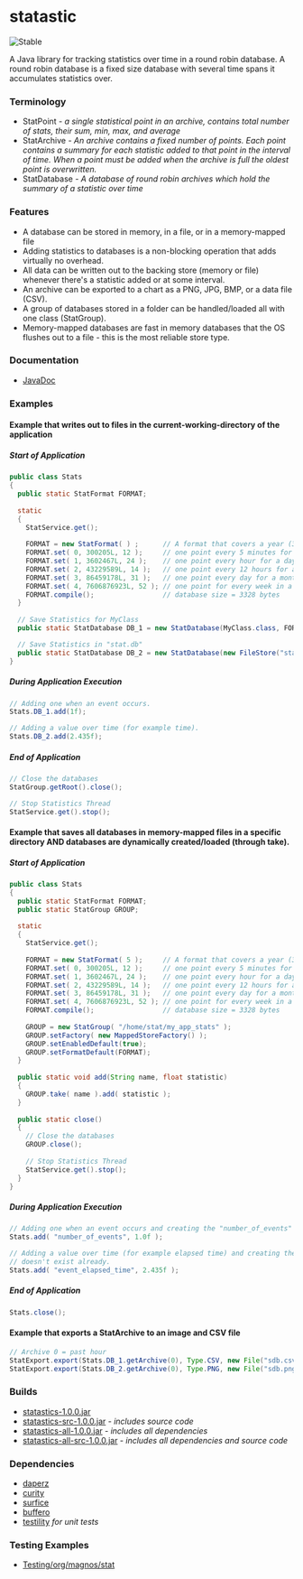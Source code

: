 statastic
=========

![Stable](http://i4.photobucket.com/albums/y123/Freaklotr4/stage_stable.png)

A Java library for tracking statistics over time in a round robin database. A round robin database is a fixed size database with several time spans it accumulates statistics over.

### Terminology
- StatPoint *- a single statistical point in an archive, contains total number of stats, their sum, min, max, and average*
- StatArchive *- An archive contains a fixed number of points. Each point contains a summary for each statistic added to that point in the interval of time. When a point must be added when the archive is full the oldest point is overwritten.*
- StatDatabase *- A database of round robin archives which hold the summary of a statistic over time*

### Features
- A database can be stored in memory, in a file, or in a memory-mapped file
- Adding statistics to databases is a non-blocking operation that adds virtually no overhead.
- All data can be written out to the backing store (memory or file) whenever there's a statistic added or at some interval.
- An archive can be exported to a chart as a PNG, JPG, BMP, or a data file (CSV).
- A group of databases stored in a folder can be handled/loaded all with one class (StatGroup).
- Memory-mapped databases are fast in memory databases that the OS flushes out to a file - this is the most reliable store type.

### Documentation
- [JavaDoc](http://gh.magnos.org/?r=http://clickermonkey.github.com/statastic/)

### Examples

#### Example that writes out to files in the current-working-directory of the application

##### Start of Application

```java
public class Stats
{
  public static StatFormat FORMAT;
  
  static
  {
  	StatService.get();
  
    FORMAT = new StatFormat( ) ;      // A format that covers a year (365.25 days)
    FORMAT.set( 0, 300205L, 12 );     // one point every 5 minutes for an hour 
    FORMAT.set( 1, 3602467L, 24 );    // one point every hour for a day
    FORMAT.set( 2, 43229589L, 14 );   // one point every 12 hours for a week
    FORMAT.set( 3, 86459178L, 31 );   // one point every day for a month
    FORMAT.set( 4, 7606876923L, 52 ); // one point for every week in a year
    FORMAT.compile();                 // database size = 3328 bytes
  }
  
  // Save Statistics for MyClass
  public static StatDatabase DB_1 = new StatDatabase(MyClass.class, FORMAT);

  // Save Statistics in "stat.db" 
  public static StatDatabase DB_2 = new StatDatabase(new FileStore("stat.db"), FORMAT);
}
```

##### During Application Execution

```java
// Adding one when an event occurs.
Stats.DB_1.add(1f);

// Adding a value over time (for example time).
Stats.DB_2.add(2.435f);
```

##### End of Application

```java
// Close the databases
StatGroup.getRoot().close();

// Stop Statistics Thread
StatService.get().stop();
```

#### Example that saves all databases in memory-mapped files in a specific directory AND databases are dynamically created/loaded (through take).

##### Start of Application

```java
public class Stats
{
  public static StatFormat FORMAT;
  public static StatGroup GROUP;
  
  static
  {
  	StatService.get();
  
    FORMAT = new StatFormat( 5 );     // A format that covers a year (365.25 days)
    FORMAT.set( 0, 300205L, 12 );     // one point every 5 minutes for an hour 
    FORMAT.set( 1, 3602467L, 24 );    // one point every hour for a day
    FORMAT.set( 2, 43229589L, 14 );   // one point every 12 hours for a week
    FORMAT.set( 3, 86459178L, 31 );   // one point every day for a month
    FORMAT.set( 4, 7606876923L, 52 ); // one point for every week in a year
    FORMAT.compile();                 // database size = 3328 bytes
    
    GROUP = new StatGroup( "/home/stat/my_app_stats" );
    GROUP.setFactory( new MappedStoreFactory() );
    GROUP.setEnabledDefault(true);
    GROUP.setFormatDefault(FORMAT);
  }
  
  public static void add(String name, float statistic)
  {
    GROUP.take( name ).add( statistic );
  }
  
  public static close()
  {
    // Close the databases
    GROUP.close();
    
    // Stop Statistics Thread
    StatService.get().stop();
  }
}
```

##### During Application Execution

```java
// Adding one when an event occurs and creating the "number_of_events" database if it doesn't exist already.
Stats.add( "number_of_events", 1.0f );

// Adding a value over time (for example elapsed time) and creating the "event_elapsed_time" database if it 
// doesn't exist already.
Stats.add( "event_elapsed_time", 2.435f );
```

##### End of Application

```java
Stats.close();
```

#### Example that exports a StatArchive to an image and CSV file

```java
// Archive 0 = past hour
StatExport.export(Stats.DB_1.getArchive(0), Type.CSV, new File("sdb.csv"));
StatExport.export(Stats.DB_2.getArchive(0), Type.PNG, new File("sdb.png"));
```

### Builds
- [statastics-1.0.0.jar](http://gh.magnos.org/?r=https://github.com/ClickerMonkey/statastic/blob/master/build/statastics-1.0.0.jar?raw=true)
- [statastics-src-1.0.0.jar](http://gh.magnos.org/?r=https://github.com/ClickerMonkey/statastic/blob/master/build/statastics-src-1.0.0.jar?raw=true) *- includes source code*
- [statastics-all-1.0.0.jar](http://gh.magnos.org/?r=https://github.com/ClickerMonkey/statastic/blob/master/build/statastics-1.0.0.jar?raw=true) *- includes all dependencies*
- [statastics-all-src-1.0.0.jar](http://gh.magnos.org/?r=https://github.com/ClickerMonkey/statastic/blob/master/build/statastics-src-1.0.0.jar?raw=true) *- includes all dependencies and source code*

### Dependencies
- [daperz](http://gh.magnos.org/?r=https://github.com/ClickerMonkey/daperz)
- [curity](http://gh.magnos.org/?r=https://github.com/ClickerMonkey/curity)
- [surfice](http://gh.magnos.org/?r=https://github.com/ClickerMonkey/surfice)
- [buffero](http://gh.magnos.org/?r=https://github.com/ClickerMonkey/buffero)
- [testility](http://gh.magnos.org/?r=https://github.com/ClickerMonkey/testility) *for unit tests*

### Testing Examples
- [Testing/org/magnos/stat](http://gh.magnos.org/?r=https://github.com/ClickerMonkey/statastic/tree/master/Testing/org/magnos/stat)
